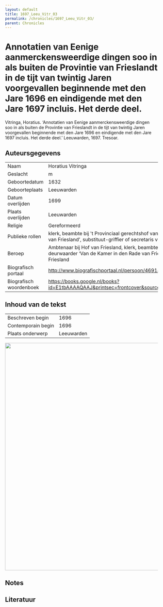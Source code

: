 ```yaml
---
layout: default
title: 1697_Leeu_Vitr_03
permalink: /chronicles/1697_Leeu_Vitr_03/
parent: Chronicles
--- 
```



# Annotatien van Eenige aanmerckensweerdige dingen soo in als buiten de Provintie van Frieslandt in de tijt van twintig Jaren voorgevallen beginnende met den Jare 1696 en eindigende met den Jare 1697 incluis. Het derde deel. 

Vitringa, Horatius. ‘Annotatien van Eenige aanmerckensweerdige dingen soo in als buiten de Provintie van Frieslandt in de tijt van twintig Jaren voorgevallen beginnende met den Jare 1696 en eindigende met den Jare 1697 incluis. Het derde deel.’ Leeuwarden, 1697. Tresoar. 

## Auteursgegevens 

| | | 
| --------------- | --------------- | 
| Naam | Horatius Vitringa | 
| Geslacht | m | 
 | Geboortedatum | 1632 | 
| Geboorteplaats | Leeuwarden | 
| Datum overlijden | 1699 | 
| Plaats overlijden | Leeuwarden | 
| Religie | Gereformeerd | 
| Publieke rollen | klerk, beambte bij 't Provinciaal gerechtshof van Friesland, eerste deurwaarder ‘Van de Kamer in den Rade van Friesland’, substituut-griffier of secretaris van 't Hof van Friesland | 
| Beroep | Ambtenaar bij Hof van Friesland, klerk, beambte bij 't Provinciaal gerechtshof van Friesland, eerste deurwaarder ‘Van de Kamer in den Rade van Friesland’, substituut-griffier of secretaris van 't Hof van Friesland | 
| Biografisch portaal | http://www.biografischportaal.nl/persoon/46914453 | 
| Biografisch woordenboek | https://books.google.nl/books?id=E1tbAAAAQAAJ&printsec=frontcover&source=gbs_ge_summary_r&cad=0#v=onepage&q=vitringa&f=false | 

## Inhoud van de tekst 

| | | 
| --------------- | --------------- | 
| Beschreven begin | 1696 | 
| Contemporain begin | 1696 | 
| Plaats onderwerp | Leeuwarden | 

[<img src="..\..\barplots_chronicles\1697_Leeu_Vitr_03.jpg" width="750"/>](..\..\barplots_chronicles\1697_Leeu_Vitr_03.jpg) 

## Notes 

## Literatuur 

